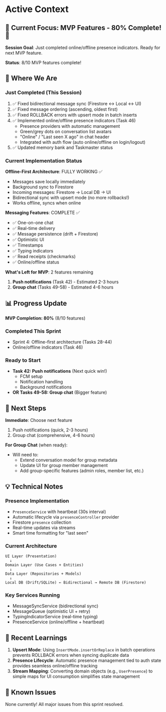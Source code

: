 # Active Context

## 🎯 Current Focus: MVP Features - 80% Complete! 🎉

**Session Goal**: Just completed online/offline presence indicators. Ready for next MVP feature.

**Status**: 8/10 MVP features complete!

## 📍 Where We Are

### Just Completed (This Session)
1. ✅ Fixed bidirectional message sync (Firestore ↔ Local ↔ UI)
2. ✅ Fixed message ordering (ascending, oldest first)
3. ✅ Fixed ROLLBACK errors with upsert mode in batch inserts
4. ✅ Implemented online/offline presence indicators (Task 46)
   - Presence providers with automatic management
   - Green/grey dots on conversation list avatars
   - "Online" / "Last seen X ago" in chat header
   - Integrated with auth flow (auto online/offline on login/logout)
5. ✅ Updated memory bank and Taskmaster status

### Current Implementation Status

**Offline-First Architecture**: FULLY WORKING ✅
- Messages save locally immediately
- Background sync to Firestore
- Incoming messages: Firestore → Local DB → UI
- Bidirectional sync with upsert mode (no more rollbacks!)
- Works offline, syncs when online

**Messaging Features**: COMPLETE ✅
- ✅ One-on-one chat
- ✅ Real-time delivery
- ✅ Message persistence (drift + Firestore)
- ✅ Optimistic UI
- ✅ Timestamps
- ✅ Typing indicators
- ✅ Read receipts (checkmarks)
- ✅ Online/offline status

**What's Left for MVP**: 2 features remaining
1. **Push notifications** (Task 42) - Estimated 2-3 hours
2. **Group chat** (Tasks 49-58) - Estimated 4-6 hours

## 📊 Progress Update

**MVP Completion: 80%** (8/10 features)

### Completed This Sprint
- Sprint 4: Offline-first architecture (Tasks 28-44)
- Online/offline indicators (Task 46)

### Ready to Start
- **Task 42: Push notifications** (Next quick win!)
  - FCM setup
  - Notification handling
  - Background notifications
- **OR Tasks 49-58: Group chat** (Bigger feature)

## 🎯 Next Steps

**Immediate**: Choose next feature
1. Push notifications (quick, 2-3 hours)
2. Group chat (comprehensive, 4-6 hours)

**For Group Chat** (when ready):
- Will need to:
  - Extend conversation model for group metadata
  - Update UI for group member management
  - Add group-specific features (admin roles, member list, etc.)

## 💡 Technical Notes

### Presence Implementation
- `PresenceService` with heartbeat (30s interval)
- Automatic lifecycle via `presenceController` provider
- Firestore `presence` collection
- Real-time updates via streams
- Smart time formatting for "last seen"

### Current Architecture
```
UI Layer (Presentation)
  ↓
Domain Layer (Use Cases + Entities)
  ↓
Data Layer (Repositories + Models)
  ↓
Local DB (Drift/SQLite) ← Bidirectional → Remote DB (Firestore)
```

### Key Services Running
- MessageSyncService (bidirectional sync)
- MessageQueue (optimistic UI + retry)
- TypingIndicatorService (real-time typing)
- PresenceService (online/offline + heartbeat)

## 📝 Recent Learnings

1. **Upsert Mode**: Using `InsertMode.insertOrReplace` in batch operations prevents ROLLBACK errors when syncing duplicate data
2. **Presence Lifecycle**: Automatic presence management tied to auth state provides seamless online/offline tracking
3. **Stream Mapping**: Converting domain objects (e.g., `UserPresence`) to simple maps for UI consumption simplifies state management

## 🚨 Known Issues

None currently! All major issues from this sprint resolved.
